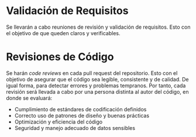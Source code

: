# Validación de Requisitos

Se llevarán a cabo reuniones de revisión y validación de requisitos. Esto con el objetivo de que queden claros y verificables.

# Revisiones de Código

Se harán *code reviews* en cada pull request del repositorio. Esto con el objetivo de asegurar que el código sea legible, consistente y de calidad. De igual forma, para detectar errores y problemas tempranos. Por tanto, cada revisión será llevada a cabo por una persona distinta al autor del código, en donde se evaluará:

- Cumplimiento de estándares de codificación definidos
- Correcto uso de patrones de diseño y buenas prácticas
- Optimización y eficiencia del código
- Seguridad y manejo adecuado de datos sensibles
